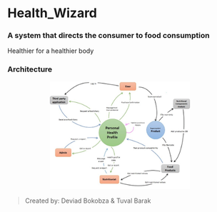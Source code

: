 # Health_Wizard

### A system that directs the consumer to food consumption
Healthier for a healthier body

### Architecture
<p align="center"><img src=Architecture.jpg height="242"/></p>

> Created by: Deviad Bokobza & Tuval Barak
